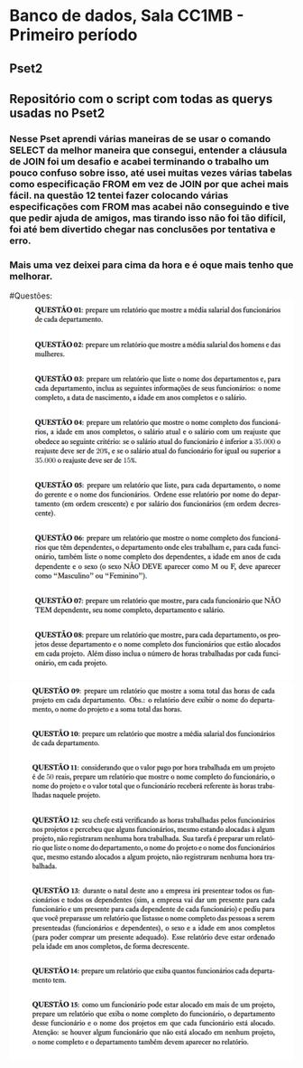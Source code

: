 # Banco de dados, Sala CC1MB - Primeiro período 
## Pset2

## Repositório com o script com todas as querys usadas no Pset2
### Nesse Pset aprendi várias maneiras de se usar o comando SELECT da melhor maneira que consegui, entender a cláusula de JOIN foi um desafio e acabei terminando o trabalho um pouco confuso sobre isso, até usei muitas vezes várias tabelas como especificação FROM em vez de JOIN por que achei mais fácil. na questão 12 tentei fazer colocando várias especificações com FROM mas acabei não conseguindo e tive que pedir ajuda de amigos, mas tirando isso não foi tão difícil, foi até bem divertido chegar nas conclusões por tentativa e erro.
### Mais uma vez deixei para cima da hora e é oque mais tenho que melhorar.
#Questões: 
![Foto](https://github.com/ArthurGabler111/uvv_bd_1_cc1mb/blob/main/pset.2/questoes%201-8.png) 
![Foto](https://github.com/ArthurGabler111/uvv_bd_1_cc1mb/blob/main/pset.2/questoes%209-15.png)
           
